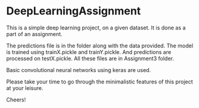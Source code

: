 # DeepLearningAssignment

This is a simple deep learning project, on a given dataset. It is done as a part of an assignment.

The predictions file is in the folder along with the data provided. The model is trained using
trainX.pickle and trainY.pickle. And predictions are processed on testX.pickle. 
All these files are in Assignment3 folder.

Basic convolutional neural networks using keras are used.

Please take your time to go through the minimalistic features of this project at your leisure.

Cheers!
